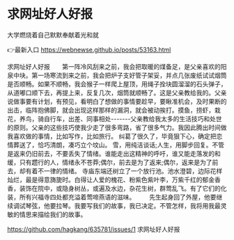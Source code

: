 # 求网址好人好报
大学燃烧着自己默默奉献着光和就

👉最新入口 https://webnewse.github.io/posts/53163.html

求网址好人好报　　第一阵冷风刮来之前，我会把取暖的煤备足，是父亲喜欢的阳泉中块。第一场寒流到来之前，我会把炉子支好管子架妥，并点几张废纸试试烟筒是否顺畅。如果不顺畅，我会猴子一样爬上屋顶，用绳子拴块圆溜溜的石头弹子，从道嘟口顺下去，再提上来，反复几次，烟筒就顺畅了。这是父亲教给我的。父亲说做事要有计划，有预见，看明白了想做的事情要趁早，要瞅准机会，及时果断的出击，临阵抱佛脚，就会出现这样那样的漏洞，就会被动挨打。摸鱼，捞虾，栽花，养鸟，骑自行车，出差、同事相处-------父亲教给我太多的生活技巧和处世的原则。父亲的这些技巧使我少走了很多弯路，省了很多气力。我因此腾出时间做我喜欢做的事情，比如写作，比如旅行。
纠葛了很久了，毕竟狠下心，确定把恋情葬送了，恰巧清朗，凑巧立个坟山。
雪，用纯洁谈话;人生，用脚步回复。不管是返来仍旧前去，不要丢失了情绪。谁能走出这精神的呼吁，谁又能走落发的和缓，只有趱行的人，情绪永不苍莽;偶尔，前去是为了返来;偶尔，返来是为了前去，却有着不一律的情绪。
寺庙东端还树立了一个放行池。池水澄碧，边际花样灿烂，最是得意旖旎时。白得让人爱的槐花、粉紫色紫叶李，万紫千红的郁金香香，装饰在院中，或隐身树丛，或遍及水边，杂花生树，群莺乱飞。有了它们的化装，所有兴福寺四处都充溢着莺啼燕语的滋味。
　　先生起身回了外屋，他要继续调试琴弦，他要拉琴。我要写我们的故事，我已决定。不管怎样，我将用我最灵敏的情思来描绘我们的故事。

https://github.com/hagkang/635781/issues/1
求网址好人好报
